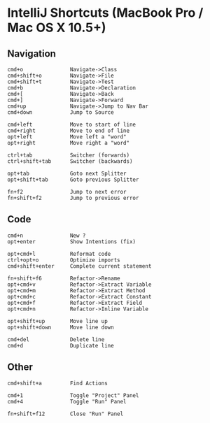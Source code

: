# IntelliJ Shortcuts (MacBook Pro / Mac OS X 10.5+)

## Navigation
    cmd+o               Navigate->Class
    cmd+shift+o         Navigate->File
    cmd+shift+t         Navigate->Test
    cmd+b               Navigate->Declaration
    cmd+[               Navigate->Back
    cmd+]               Navigate->Forward
    cmd+up              Navigate->Jump to Nav Bar
    cmd+down            Jump to Source

    cmd+left            Move to start of line
    cmd+right           Move to end of line
    opt+left            Move left a "word"
    opt+right           Move right a "word"

    ctrl+tab            Switcher (forwards)
    ctrl+shift+tab      Switcher (backwards)

    opt+tab             Goto next Splitter
    opt+shift+tab       Goto previous Splitter

    fn+f2               Jump to next error
    fn+shift+f2         Jump to previous error

## Code
    cmd+n               New ?
    opt+enter           Show Intentions (fix)

    opt+cmd+l           Reformat code
    ctrl+opt+o          Optimize imports
    cmd+shift+enter     Complete current statement

    fn+shift+f6         Refactor->Rename
    opt+cmd+v           Refactor->Extract Variable
    opt+cmd+m           Refactor->Extract Method
    opt+cmd+c           Refactor->Extract Constant
    opt+cmd+f           Refactor->Extract Field
    opt+cmd+n           Refactor->Inline Variable

    opt+shift+up        Move line up
    opt+shift+down      Move line down

    cmd+del             Delete line
    cmd+d               Duplicate line

## Other
    cmd+shift+a         Find Actions

    cmd+1               Toggle "Project" Panel
    cmd+4               Toggle "Run" Panel

    fn+shift+f12        Close "Run" Panel
